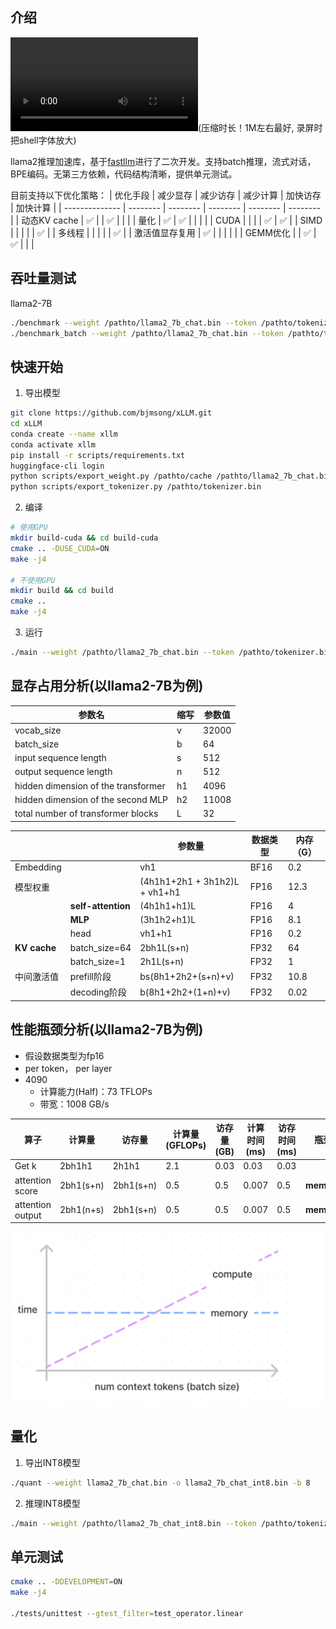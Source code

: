 ## 介绍

![running](./data/.mp4)(压缩时长！1M左右最好, 录屏时把shell字体放大)

llama2推理加速库，基于[fastllm](https://github.com/ztxz16/fastllm)进行了二次开发。支持batch推理，流式对话，BPE编码。无第三方依赖，代码结构清晰，提供单元测试。

目前支持以下优化策略：
| 优化手段       | 减少显存 | 减少访存 | 减少计算 | 加快访存 | 加快计算 |
| -------------- | -------- | -------- | -------- | -------- | -------- |
| 动态KV cache   | ✅        |          | ✅        |          |          |
| 量化           | ✅        | ✅        |          |          |          |
| CUDA       |          |          |          | ✅        | ✅        |
| SIMD           |          |          |          |          | ✅        |
| 多线程         |          |          |          |          | ✅        |
| 激活值显存复用 | ✅        |          |          |          |          |
| GEMM优化       |          | ✅        | ✅        |          |          |


## 吞吐量测试
llama2-7B

```bash
./benchmark --weight /pathto/llama2_7b_chat.bin --token /pathto/tokenizer.bin --threads 32
./benchmark_batch --weight /pathto/llama2_7b_chat.bin --token /pathto/tokenizer.bin --file ../benchmark/prompts.txt -t 32
```

## 快速开始
1. 导出模型

```bash
git clone https://github.com/bjmsong/xLLM.git
cd xLLM
conda create --name xllm
conda activate xllm
pip install -r scripts/requirements.txt
huggingface-cli login
python scripts/export_weight.py /pathto/cache /pathto/llama2_7b_chat.bin
python scripts/export_tokenizer.py /pathto/tokenizer.bin
```

2.  编译
```bash
# 使用GPU
mkdir build-cuda && cd build-cuda
cmake .. -DUSE_CUDA=ON
make -j4

# 不使用GPU
mkdir build && cd build
cmake ..
make -j4
```

3. 运行
```bash
./main --weight /pathto/llama2_7b_chat.bin --token /pathto/tokenizer.bin --threads 32
```


## 显存占用分析(以llama2-7B为例)
| 参数名                              | 缩写 | 参数值 |
| ----------------------------------- | ---- | ------ |
| vocab_size                          | v    | 32000  |
| batch_size                          | b    | 64     |
| input sequence length               | s    | 512    |
| output sequence length              | n    | 512    |
| hidden dimension of the transformer | h1   | 4096   |
| hidden dimension of the second MLP  | h2   | 11008  |
| total number of transformer blocks  | L    | 32     |

|              |                    | 参数量                        | 数据类型 | 内存（G） |
| ------------ | ------------------ | ----------------------------- | -------- | --------- |
| Embedding    |                    | vh1                           | BF16     | 0.2       |
| 模型权重     |                    | (4h1h1+2h1 + 3h1h2)L + vh1+h1 | FP16     | 12.3      |
|              | **self-attention** | (4h1h1+h1)L                   | FP16     | 4         |
|              | **MLP**            | (3h1h2+h1)L                   | FP16     | 8.1       |
|              | head               | vh1+h1                        | FP16     | 0.2       |
| **KV cache** | batch_size=64      | 2bh1L(s+n)                    | FP32     | 64        |
|              | batch_size=1       | 2h1L(s+n)                     | FP32     | 1         |
| 中间激活值   | prefill阶段        | bs(8h1+2h2+(s+n)+v)           | FP32     | 10.8      |
|              | decoding阶段       | b(8h1+2h2+(1+n)+v)            | FP32     | 0.02      |


## 性能瓶颈分析(以llama2-7B为例)
- 假设数据类型为fp16
- per token， per layer
- 4090
  - 计算能力(Half)：73 TFLOPs
  - 带宽：1008 GB/s

| 算子             | 计算量    | 访存量    | 计算量(GFLOPs) | 访存量(GB) | 计算时间(ms) | 访存时间(ms) | 瓶颈       |
| ---------------- | --------- | --------- | -------------- | ---------- | ------------ | ------------ | ---------- |
| Get k            | 2bh1h1    | 2h1h1     | 2.1            | 0.03       | 0.03         | 0.03         |            |
| attention score  | 2bh1(s+n) | 2bh1(s+n) | 0.5            | 0.5        | 0.007        | 0.5          | **memory** |
| attention output | 2bh1(n+s) | 2bh1(s+n) | 0.5            | 0.5        | 0.007        | 0.5          | **memory** |

![bound](/data/bound.png)


## 量化
1. 导出INT8模型
```bash
./quant --weight llama2_7b_chat.bin -o llama2_7b_chat_int8.bin -b 8
```

2. 推理INT8模型
```bash
./main --weight /pathto/llama2_7b_chat_int8.bin --token /pathto/tokenizer.bin --threads 32
```

## 单元测试
```bash
cmake .. -DDEVELOPMENT=ON
make -j4

./tests/unittest --gtest_filter=test_operator.linear
```
